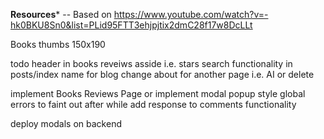 **Resources*** --
Based on https://www.youtube.com/watch?v=-hk0BKU8Sn0&list=PLid95FTT3ehjpjtix2dmC28f17w8DcLLt

Books thumbs
150x190

todo
header in books reveiws asside i.e. stars
search functionality in posts/index
name for blog
change about for another page i.e. AI or delete

implement Books Reviews Page or implement modal popup
style global errors to faint out after while
add response to comments functionality

deploy
modals on backend









